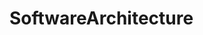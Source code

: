 # SoftwareArchitecture
<!--
Steps:
1. Clone repository
2. Go to terminal and execute following commands: 
    a. cd app/
    b. source venv/bin/activate
    c. cd jaranda_prj/
    d. python manage.py runserver
3. go to http://localhost:8000/polls/ on server and you should see "Hello World"
-->
